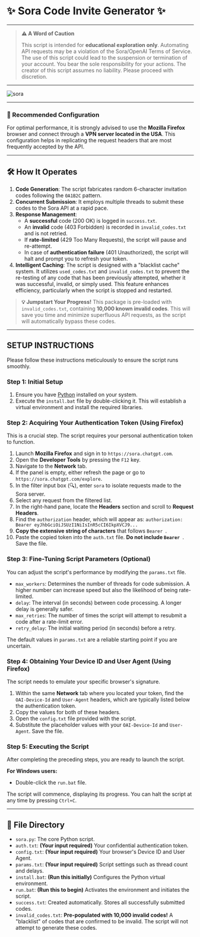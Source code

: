 # ✨ Sora Code Invite Generator ✨

---

> **⚠️ A Word of Caution**
>
> This script is intended for **educational exploration only**. Automating API requests may be a violation of the Sora/OpenAI Terms of Service. The use of this script could lead to the suspension or termination of your account. You bear the sole responsibility for your actions. The creator of this script assumes no liability. Please proceed with discretion.

---

![sora](https://github.com/user-attachments/assets/7f7a36d8-532b-45b1-96ec-5f3eef44af30)

---

### 🚀 Recommended Configuration

For optimal performance, it is strongly advised to use the **Mozilla Firefox** browser and connect through a **VPN server located in the USA**. This configuration helps in replicating the request headers that are most frequently accepted by the API.

---

## 🛠️ How It Operates

1.  **Code Generation**: The script fabricates random 6-character invitation codes following the `0A1B2C` pattern.
2.  **Concurrent Submission**: It employs multiple threads to submit these codes to the Sora API at a rapid pace.
3.  **Response Management**:
    *   A **successful** code (200 OK) is logged in `success.txt`.
    *   An **invalid** code (403 Forbidden) is recorded in `invalid_codes.txt` and is not retried.
    *   If **rate-limited** (429 Too Many Requests), the script will pause and re-attempt.
    *   In case of **authentication failure** (401 Unauthorized), the script will halt and prompt you to refresh your token.
4.  **Intelligent Caching**: The script is designed with a "blacklist cache" system. It utilizes `used_codes.txt` and `invalid_codes.txt` to prevent the re-testing of any code that has been previously attempted, whether it was successful, invalid, or simply used. This feature enhances efficiency, particularly when the script is stopped and restarted.

> **💡 Jumpstart Your Progress!** This package is pre-loaded with `invalid_codes.txt`, containing **10,000 known invalid codes**. This will save you time and minimize superfluous API requests, as the script will automatically bypass these codes.

---

## SETUP INSTRUCTIONS

Please follow these instructions meticulously to ensure the script runs smoothly.

### Step 1: Initial Setup

1.  Ensure you have [Python](https://www.python.org/downloads/) installed on your system.
2.  Execute the `install.bat` file by double-clicking it. This will establish a virtual environment and install the required libraries.

### Step 2: Acquiring Your Authentication Token (Using Firefox)

This is a crucial step. The script requires your personal authentication token to function.

1.  Launch **Mozilla Firefox** and sign in to `https://sora.chatgpt.com`.
2.  Open the **Developer Tools** by pressing the `F12` key.
3.  Navigate to the **Network** tab.
4.  If the panel is empty, either refresh the page or go to `https://sora.chatgpt.com/explore`.
5.  In the filter input box (🔍), enter `sora` to isolate requests made to the Sora server.
6.  Select any request from the filtered list.
7.  In the right-hand pane, locate the **Headers** section and scroll to **Request Headers**.
8.  Find the `authorization` header, which will appear as:
    `authorization: Bearer eyJhbGciOiJSUzI1NiIsInR5cCI6IkpXVCJ9...`
9.  **Copy the extensive string of characters** that follows `Bearer `.
10. Paste the copied token into the `auth.txt` file. **Do not include `Bearer `**. Save the file.

### Step 3: Fine-Tuning Script Parameters (Optional)

You can adjust the script's performance by modifying the `params.txt` file.

-   `max_workers`: Determines the number of threads for code submission. A higher number can increase speed but also the likelihood of being rate-limited.
-   `delay`: The interval (in seconds) between code processing. A longer delay is generally safer.
-   `max_retries`: The number of times the script will attempt to resubmit a code after a rate-limit error.
-   `retry_delay`: The initial waiting period (in seconds) before a retry.

The default values in `params.txt` are a reliable starting point if you are uncertain.

### Step 4: Obtaining Your Device ID and User Agent (Using Firefox)

The script needs to emulate your specific browser's signature.

1.  Within the same **Network** tab where you located your token, find the `OAI-Device-Id` and `User-Agent` headers, which are typically listed below the authentication token.
2.  Copy the values for both of these headers.
3.  Open the `config.txt` file provided with the script.
4.  Substitute the placeholder values with your `OAI-Device-Id` and `User-Agent`. Save the file.

### Step 5: Executing the Script

After completing the preceding steps, you are ready to launch the script.

**For Windows users:**
-   Double-click the `run.bat` file.

The script will commence, displaying its progress. You can halt the script at any time by pressing `Ctrl+C`.

---

## 📂 File Directory

-   `sora.py`: The core Python script.
-   `auth.txt`: **(Your input required)** Your confidential authentication token.
-   `config.txt`: **(Your input required)** Your browser's Device ID and User Agent.
-   `params.txt`: **(Your input required)** Script settings such as thread count and delays.
-   `install.bat`: **(Run this initially)** Configures the Python virtual environment.
-   `run.bat`: **(Run this to begin)** Activates the environment and initiates the script.
-   `success.txt`: Created automatically. Stores all successfully submitted codes.
-   `invalid_codes.txt`: **Pre-populated with 10,000 invalid codes!** A "blacklist" of codes that are confirmed to be invalid. The script will not attempt to generate these codes.